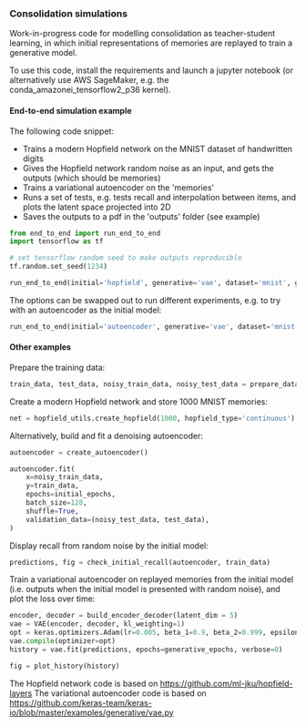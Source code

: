 ### Consolidation simulations

Work-in-progress code for modelling consolidation as teacher-student learning, in which initial representations of memories are replayed to train a generative model.

To use this code, install the requirements and launch a jupyter notebook (or alternatively use AWS SageMaker, e.g. the conda_amazonei_tensorflow2_p36 kernel).

#### End-to-end simulation example

The following code snippet:
* Trains a modern Hopfield network on the MNIST dataset of handwritten digits
* Gives the Hopfield network random noise as an input, and gets the outputs (which should be memories)
* Trains a variational autoencoder on the 'memories'
* Runs a set of tests, e.g. tests recall and interpolation between items, and plots the latent space projected into 2D
* Saves the outputs to a pdf in the 'outputs' folder (see example)


```python
from end_to_end import run_end_to_end
import tensorflow as tf

# set tensorflow random seed to make outputs reproducible
tf.random.set_seed(1234)

run_end_to_end(initial='hopfield', generative='vae', dataset='mnist', generative_epochs=300, num=1000, latent_dim=5)
```

The options can be swapped out to run different experiments, e.g. to try with an autoencoder as the initial model:


```python
run_end_to_end(initial='autoencoder', generative='vae', dataset='mnist', initial_epochs=10, generative_epochs=10)
```

#### Other examples

Prepare the training data:


```python
train_data, test_data, noisy_train_data, noisy_test_data = prepare_data()
```

Create a modern Hopfield network and store 1000 MNIST memories:


```python
net = hopfield_utils.create_hopfield(1000, hopfield_type='continuous')
```

Alternatively, build and fit a denoising autoencoder:


```python
autoencoder = create_autoencoder()

autoencoder.fit(
    x=noisy_train_data,
    y=train_data,
    epochs=initial_epochs,
    batch_size=128,
    shuffle=True,
    validation_data=(noisy_test_data, test_data),
)
```

Display recall from random noise by the initial model:


```python
predictions, fig = check_initial_recall(autoencoder, train_data)
```

Train a variational autoencoder on replayed memories from the initial model (i.e. outputs when the initial model is presented with random noise), and plot the loss over time:


```python
encoder, decoder = build_encoder_decoder(latent_dim = 5)
vae = VAE(encoder, decoder, kl_weighting=1)
opt = keras.optimizers.Adam(lr=0.005, beta_1=0.9, beta_2=0.999, epsilon=None, decay=0.0, amsgrad=True)
vae.compile(optimizer=opt)
history = vae.fit(predictions, epochs=generative_epochs, verbose=0)

fig = plot_history(history)
```

The Hopfield network code is based on https://github.com/ml-jku/hopfield-layers
The variational autoencoder code is based on https://github.com/keras-team/keras-io/blob/master/examples/generative/vae.py

